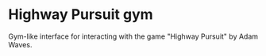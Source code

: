 # Highway Pursuit gym
Gym-like interface for interacting with the game "Highway Pursuit" by Adam Waves.